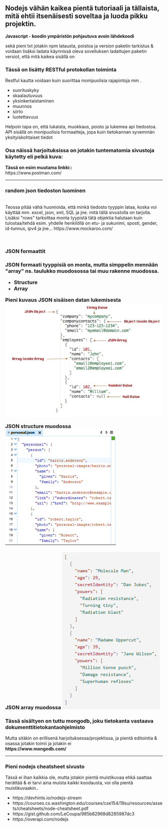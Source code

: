 <h2> Nodejs vähän kaikea pientä tutoriaali ja tällaista, mitä ehtii itsenäisesti soveltaa ja luoda pikku projektin.</h2>
<b> Javascript - koodin ympäristön pohjautuva avoin lähdekoodi</b>

sekä pieni txt jotakin npm latausta, poistoa ja version paketin tarkistus & voidaan lisäksi ladata
käynnissä oleva sovelluksen ladattujen paketin versiot, että mitä kaikea sisällä on

<h3> Tässä on lisätty RESTful protokollan toiminta </h3>
<p> Restful kautta voidaan kuin suorittaa monipuolisia rajapintoja mm . </p>
<ul>
 <li>suorituskyky</li>
 <li>skaalautuvuus</li>
 <li>yksinkertaistaminen</li>
 <li>muunnos</li>
 <li>siirto</li>
 <li>luotettavuus</li>
</ul>

<p>Helpoin tapa on, että lukaista, muokkaus, poisto ja lukemea api tiedostoa. API sisällä on monipuolisia formaatteja, jopa kuin tietokannan syvemmän yksityiskohtaiset tiedot</p>

<h3> Osa näissä harjoituksissa on jotakin tuntematomia sivustoja käytetty eli pelkä kuva: </h3>
<b> Tässä on esim muutama linkki:: </b><br>
https://www.postman.com/
<br><hr>
<h3> random json tiedoston luominen </h3> <br>
Teossa pitää vähä huomioida, että minkä tiedosto tyyppin lataa, koska voi käyttää mm. excel, json, xml, SQL ja jne. mitä tällä sivustolla on tarjolla.
Lisäksi "rows" tarkoittaa monta tyypistä tätä objektia halutaan kuin tulostaa/tehdä esim. yhdelle henkilöllä on etu- ja sukunimi, sposti, gender, id-tunnus, ipv4 ja jne...
https://www.mockaroo.com/

<br><h3>JSON formaattit<h3>
 JSON formaati tyyppisiä on monta, mutta simppelin mennään "array" ns. taulukko muodosossa tai muu rakenne muodossa. 
 <ul>
  <li>Structure</li>
  <li>Array</li>
 </ul>
 
 <b>Pieni kuvaus JSON sisäisen datan lukemisesta</b>
 ![Alt text](JSON_example.PNG?raw=true "None")
 
 <b>JSON structure muodossa </b>
 ![Alt text](JSON_structure.PNG?raw=true "None")
 
 <b>JSON array muodossa</b>
 ![Alt text](JSON_array.PNG?raw=true "None")


<h3>Tässä sisältyen on tuttu mongodb, joku tietokanta vastaava dokumenttitietokantaohjelmisto </h3>
Mutta sitäkin on erillisenä harjoituksessa/projektissa, ja pientä editointia & osassa jotakin toimii ja jotakin ei <br>
<b> https://www.mongodb.com/ </b> <br>

<hr>

<h3>Pieni nodejs cheatsheet sivusto</h3>
Tässä ei ihan kaikkia ole, mutta jotakin pientä muistikuvaa ehkä saattaa herättää & ei tarvi aina muista kaikki koodausta, voi olla pientä muistikuvaakin..
<ul>
<li> https://devhints.io/nodejs-stream </li> 

 <li> https://courses.cs.washington.edu/courses/cse154/19su/resources/assets/cheatsheets/node-cheatsheet.pdf </li> 

 <li> https://gist.github.com/LeCoupa/985b82968d8285987dc3 </li> 

 <li> https://overapi.com/nodejs </li> 
  
  </ul>
